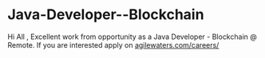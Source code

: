 # Java-Developer--Blockchain
Hi All , Excellent work from opportunity as a Java Developer - Blockchain @ Remote. If you are interested apply on <a href="agilewaters.com/careers/">agilewaters.com/careers/</a>
